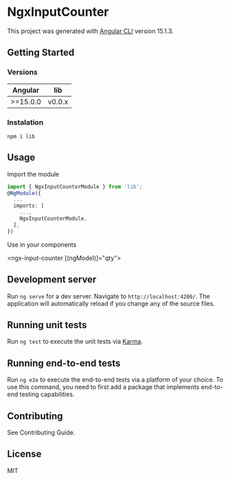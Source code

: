 # NgxInputCounter

This project was generated with [Angular CLI](https://github.com/angular/angular-cli) version 15.1.3.

## Getting Started

### Versions

| Angular  | lib |
| -------- |:------:| 
| >=15.0.0 | v0.0.x |

### Instalation

```
npm i lib
```

## Usage

Import the module

```typescript
import { NgxInputCounterModule } from 'lib';
@NgModule({
  ...
  imports: [
    ...,
    NgxInputCounterModule,
  ],
})
```

Use in your components

<ngx-input-counter [(ngModel)]="qty"></ngx-input-counter>


## Development server

Run `ng serve` for a dev server. Navigate to `http://localhost:4200/`. The application will automatically reload if you change any of the source files.

## Running unit tests

Run `ng test` to execute the unit tests via [Karma](https://karma-runner.github.io).

## Running end-to-end tests

Run `ng e2e` to execute the end-to-end tests via a platform of your choice. To use this command, you need to first add a package that implements end-to-end testing capabilities.

## Contributing

See Contributing Guide.

## License

MIT
